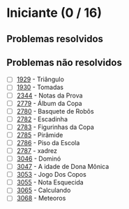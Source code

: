 # Iniciante (0 / 16)



## Problemas resolvidos



## Problemas não resolvidos
- [ ]  [1929](https://www.beecrowd.com.br/judge/pt/problems/view/1929) - Triângulo
- [ ]  [1930](https://www.beecrowd.com.br/judge/pt/problems/view/1930) - Tomadas
- [ ]  [2344](https://www.beecrowd.com.br/judge/pt/problems/view/2344) - Notas da Prova
- [ ]  [2779](https://www.beecrowd.com.br/judge/pt/problems/view/2779) - Álbum da Copa
- [ ]  [2780](https://www.beecrowd.com.br/judge/pt/problems/view/2780) - Basquete de Robôs
- [ ]  [2782](https://www.beecrowd.com.br/judge/pt/problems/view/2782) - Escadinha
- [ ]  [2783](https://www.beecrowd.com.br/judge/pt/problems/view/2783) - Figurinhas da Copa
- [ ]  [2785](https://www.beecrowd.com.br/judge/pt/problems/view/2785) - Pirâmide
- [ ]  [2786](https://www.beecrowd.com.br/judge/pt/problems/view/2786) - Piso da Escola
- [ ]  [2787](https://www.beecrowd.com.br/judge/pt/problems/view/2787) - xadrez
- [ ]  [3046](https://www.beecrowd.com.br/judge/pt/problems/view/3046) - Dominó
- [ ]  [3047](https://www.beecrowd.com.br/judge/pt/problems/view/3047) - A idade de Dona Mônica
- [ ]  [3053](https://www.beecrowd.com.br/judge/pt/problems/view/3053) - Jogo Dos Copos
- [ ]  [3055](https://www.beecrowd.com.br/judge/pt/problems/view/3055) - Nota Esquecida
- [ ]  [3065](https://www.beecrowd.com.br/judge/pt/problems/view/3065) - Calculando
- [ ]  [3068](https://www.beecrowd.com.br/judge/pt/problems/view/3068) - Meteoros